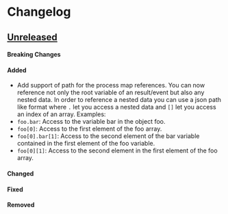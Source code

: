 # Changelog

## [Unreleased](https://github.com/mesg-foundation/js-sdk/releases/tag/vX.X.X)

#### Breaking Changes
#### Added

- Add support of path for the process map references. You can now reference not only the root variable of an result/event but also any nested data.
In order to reference a nested data you can use a json path like format where `.` let you access a nested data and `[]` let you access an index of an array.
Examples:
- `foo.bar`: Access to the variable bar in the object foo.
- `foo[0]`: Access to the first element of the foo array.
- `foo[0].bar[1]`: Access to the second element of the bar variable contained in the first element of the foo variable.
- `foo[0][1]`: Access to the second element in the first element of the foo array.

#### Changed
#### Fixed
#### Removed
